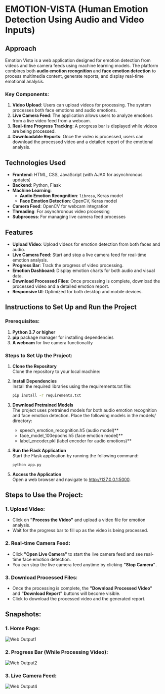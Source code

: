 # EMOTION-VISTA (Human Emotion Detection Using Audio and Video Inputs)
## Approach
Emotion Vista is a web application designed for emotion detection from videos and live camera feeds using machine learning models. The platform combines both **audio emotion recognition** and **face emotion detection** to process multimedia content, generate reports, and display real-time emotional analysis.

### Key Components:
1. **Video Upload**: Users can upload videos for processing. The system processes both face emotions and audio emotions.
2. **Live Camera Feed**: The application allows users to analyze emotions from a live video feed from a webcam.
3. **Real-time Progress Tracking**: A progress bar is displayed while videos are being processed.
4. **Downloadable Reports**: Once the video is processed, users can download the processed video and a detailed report of the emotional analysis.

## Technologies Used
- **Frontend**: HTML, CSS, JavaScript (with AJAX for asynchronous updates)
- **Backend**: Python, Flask
- **Machine Learning**:
  - **Audio Emotion Recognition**: `librosa`, Keras model
  - **Face Emotion Detection**: OpenCV, Keras model
- **Camera Feed**: OpenCV for webcam integration
- **Threading**: For asynchronous video processing
- **Subprocess**: For managing live camera feed processes

## Features
- **Upload Video**: Upload videos for emotion detection from both faces and audio.
- **Live Camera Feed**: Start and stop a live camera feed for real-time emotion analysis.
- **Progress Bar**: Track the progress of video processing.
- **Emotion Dashboard**: Display emotion charts for both audio and visual data.
- **Download Processed Files**: Once processing is complete, download the processed video and a detailed emotion report.
- **Responsive UI**: Optimized for both desktop and mobile devices.

## Instructions to Set Up and Run the Project

### Prerequisites:
1. **Python 3.7 or higher**
2. **pip** package manager for installing dependencies
3. **A webcam** for live camera functionality

### Steps to Set Up the Project:

1. **Clone the Repository**  
   Clone the repository to your local machine:

2. **Install Dependencies**  
   Install the required libraries using the requirements.txt file:
   ```bash
   pip install -r requirements.txt

3. **Download Pretrained Models**  
   The project uses pretrained models for both audio emotion recognition and face emotion detection. Place the following models in the models/ directory:

    - speech_emotion_recognition.h5 (audio model)**
    - face_model_100epochs.h5 (face emotion model)**
    - label_encoder.pkl (label encoder for audio emotions)**
   
4. **Run the Flask Application**  
   Start the Flask application by running the following command:
   ```bash
   python app.py

5. **Access the Application**  
   Open a web browser and navigate to http://127.0.0.1:5000.

## Steps to Use the Project:

### 1. **Upload Video**:
- Click on **"Process the Video"** and upload a video file for emotion analysis.
- Wait for the progress bar to fill up as the video is being processed.

### 2. **Real-time Camera Feed**:
- Click **"Open Live Camera"** to start the live camera feed and see real-time face emotion detection.
- You can stop the live camera feed anytime by clicking **"Stop Camera"**.

### 3. **Download Processed Files**:
- Once the processing is complete, the **"Download Processed Video"** and **"Download Report"** buttons will become visible.
- Click to download the processed video and the generated report.

## Snapshots:

### 1. **Home Page**:
![Web Output1](https://github.com/user-attachments/assets/1d417f8f-76e7-4174-988a-013821300a0f)

### 2. **Progress Bar (While Processing Video)**:
![Web Output2](https://github.com/user-attachments/assets/07540c76-4a79-4664-b019-21b56a3b2e86)

### 3. **Live Camera Feed**:
![Web Output4](https://github.com/user-attachments/assets/85bbceee-9563-4d6a-88b8-c3a7bbc5352c)






